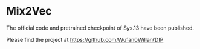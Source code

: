 # Mix2Vec
The official code and pretrained checkpoint of Sys.13 have been published. 

Please find the project at https://github.com/Wufan0Willan/DIP
